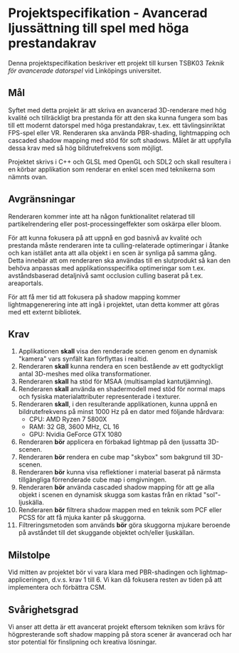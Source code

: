 # Projektspecifikation - Avancerad ljussättning till spel med höga prestandakrav

Denna projektspecifikation beskriver ett projekt till kursen TSBK03 _Teknik för avancerade datorspel_ vid Linköpings universitet.

## Mål

Syftet med detta projekt är att skriva en avancerad 3D-renderare med hög kvalité och tillräckligt bra prestanda för att den ska kunna fungera som bas till ett modernt datorspel med höga prestandakrav, t.ex. ett tävlingsinriktat FPS-spel eller VR. Renderaren ska använda PBR-shading, lightmapping och cascaded shadow mapping med stöd för soft shadows. Målet är att uppfylla dessa krav med så hög bildrutefrekvens som möjligt.

Projektet skrivs i C++ och GLSL med OpenGL och SDL2 och skall resultera i en körbar applikation som renderar en enkel scen med teknikerna som nämnts ovan.

## Avgränsningar

Renderaren kommer inte att ha någon funktionalitet relaterad till partikelrendering eller post-processingeffekter som oskärpa eller bloom.

För att kunna fokusera på att uppnå en god basnivå av kvalité och prestanda måste renderaren inte ta culling-relaterade optimeringar i åtanke och kan istället anta att alla objekt i en scen är synliga på samma gång. Detta innebär att om renderaren ska användas till en slutprodukt så kan den behöva anpassas med applikationsspecifika optimeringar som t.ex. avståndsbaserad detaljnivå samt occlusion culling baserat på t.ex. areaportals.

För att få mer tid att fokusera på shadow mapping kommer lightmapgenerering inte att ingå i projektet, utan detta kommer att göras med ett externt bibliotek.

## Krav

1.  Applikationen **skall** visa den renderade scenen genom en dynamisk "kamera" vars synfält kan förflyttas i realtid.
2.  Renderaren **skall** kunna rendera en scen bestående av ett godtyckligt antal 3D-meshes med olika transformationer.
3.  Renderaren **skall** ha stöd för MSAA (multisamplad kantutjämning).
4.  Renderaren **skall** använda en shadermodell med stöd för normal maps och fysiska materialattributer representerade i texturer.
5.  Renderaren **skall**, i den resulterande applikationen, kunna uppnå en bildrutefrekvens på minst 1000 Hz på en dator med följande hårdvara:
    -   CPU: AMD Ryzen 7 5800X
    -   RAM: 32 GB, 3600 MHz, CL 16
    -   GPU: Nvidia GeForce GTX 1080
6.  Renderaren **bör** applicera en förbakad lightmap på den ljussatta 3D-scenen.
7.  Renderaren **bör** rendera en cube map "skybox" som bakgrund till 3D-scenen.
8.  Renderaren **bör** kunna visa reflektioner i material baserat på närmsta tillgängliga förrenderade cube map i omgivningen.
9.  Renderaren **bör** använda cascaded shadow mapping för att ge alla objekt i scenen en dynamisk skugga som kastas från en riktad "sol"-ljuskälla.
10. Renderaren **bör** filtrera shadow mappen med en teknik som PCF eller PCSS för att få mjuka kanter på skuggorna.
11. Filtreringsmetoden som används **bör** göra skuggorna mjukare beroende på avståndet till det skuggande objektet och/eller ljuskällan.

## Milstolpe

Vid mitten av projektet bör vi vara klara med PBR-shadingen och lightmap-appliceringen, d.v.s. krav 1 till 6. Vi kan då fokusera resten av tiden på att implementera och förbättra CSM.

## Svårighetsgrad

Vi anser att detta är ett avancerat projekt eftersom tekniken som krävs för högpresterande soft shadow mapping på stora scener är avancerad och har stor potential för finslipning och kreativa lösningar.
